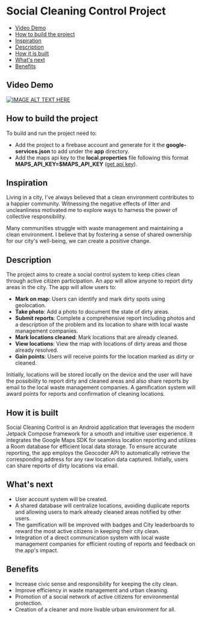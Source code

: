 # Social Cleaning Control Project


* [Video Demo](#video-demo)
* [How to build the project](#how-to-build-the-project)
* [Inspiration](#inspiration)
* [Description](#description)
* [How it is built](#how-it-is-built)
* [What's next](#whats-next)
* [Benefits](#benefits)


## Video Demo

[![IMAGE ALT TEXT HERE](https://img.youtube.com/vi/o0jVtU84vq4/0.jpg)](https://www.youtube.com/watch?v=o0jVtU84vq4)

## How to build the project

To build and run the project need to:
- Add the project to a firebase account and generate for it the **google-services.json** to add under the **app** directory.
- Add the maps api key to the **local.properties** file following this format **MAPS_API_KEY=$MAPS_API_KEY** ([get api key](https://developers.google.com/maps/documentation/android-sdk/get-api-key)). 
  
## Inspiration

Living in a city, I've always believed that a clean environment contributes to a happier community. Witnessing the negative effects of litter and uncleanliness motivated me to explore ways to harness the power of collective responsibility.

Many communities struggle with waste management and maintaining a clean environment.  I believe that by fostering a sense of shared ownership for our city's well-being, we can create a positive change. 


##  Description

The project aims to create a social control system to keep cities clean through active citizen participation. An app will allow anyone to report dirty areas in the city. The app will allow users to:

* **Mark on map**: Users can identify and mark dirty spots using geolocation.
* **Take photo**: Add a photo to document the state of dirty areas.
* **Submit reports**: Complete a comprehensive report including photos and a description of the problem and its location to share with local waste management companies.
* **Mark locations cleaned**: Mark locations that are already cleaned.
* **View locations**: View the map with locations of dirty areas and those already resolved.
* **Gain points**: Users will receive points for the location marked as dirty or cleaned.

Initially, locations will be stored locally on the device and the user will have the possibility to report dirty and cleaned areas and also share reports by email to the local waste management companies. A gamification system will award points for reports and confirmation of cleaning locations.


##  How it is built

Social Cleaning Control is an Android application that leverages the modern Jetpack Compose framework for a smooth and intuitive user experience. It integrates the Google Maps SDK for seamless location reporting and utilizes a Room database for efficient local data storage. To ensure accurate reporting, the app employs the Geocoder API to automatically retrieve the corresponding address for any raw location data captured. Initially, users can share reports of dirty locations via email.


## What's next

- User account system will be created. 
- A shared database will centralize locations, avoiding duplicate reports and allowing users to mark already cleaned areas notified by other users.
- The gamification will be improved with badges and City leaderboards to reward the most active citizens in keeping their city clean.
- Integration of a direct communication system with local waste management companies for efficient routing of reports and feedback on the app's impact.


## Benefits

- Increase civic sense and responsibility for keeping the city clean.
- Improve efficiency in waste management and urban cleaning.
- Promotion of a social network of active citizens for environmental protection.
- Creation of a cleaner and more livable urban environment for all.

  
